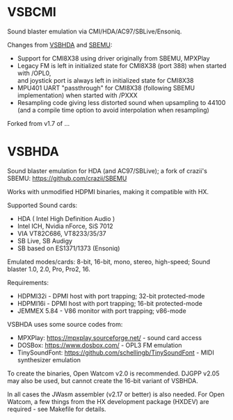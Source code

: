 # VSBCMI

Sound blaster emulation via CMI/HDA/AC97/SBLive/Ensoniq.

Changes from [VSBHDA](https://github.com/Baron-von-Riedesel/VSBHDA) and [SBEMU](https://github.com/crazii/SBEMU):
 * Support for CMI8X38 using driver originally from SBEMU, MPXPlay
 * Legacy FM is left in initialized state for CMI8X38 (port 388) when started with /OPL0,   
   and joystick port is always left in initialized state for CMI8X38
 * MPU401 UART "passthrough" for CMI8X38 (following SBEMU implementation) when started with /PXXX
 * Resampling code giving less distorted sound when upsampling to 44100   
   (and a compile time option to avoid interpolation when resampling)

Forked from v1.7 of ...

# VSBHDA
Sound blaster emulation for HDA (and AC97/SBLive); a fork of crazii's SBEMU: https://github.com/crazii/SBEMU

Works with unmodified HDPMI binaries, making it compatible with HX.

Supported Sound cards:
 * HDA ( Intel High Definition Audio )
 * Intel ICH, Nvidia nForce, SiS 7012
 * VIA VT82C686, VT8233/35/37
 * SB Live, SB Audigy
 * SB based on ES1371/1373 (Ensoniq)

Emulated modes/cards:
8-bit, 16-bit, mono, stereo, high-speed;
Sound blaster 1.0, 2.0, Pro, Pro2, 16.

Requirements:
 * HDPMI32i - DPMI host with port trapping; 32-bit protected-mode
 * HDPMI16i - DPMI host with port trapping; 16-bit protected-mode
 * JEMMEX 5.84 - V86 monitor with port trapping; v86-mode
 
VSBHDA uses some source codes from:
 * MPXPlay: https://mpxplay.sourceforge.net/ - sound card access
 * DOSBox: https://www.dosbox.com/ - OPL3 FM emulation
 * TinySoundFont: https://github.com/schellingb/TinySoundFont - MIDI synthesizer emulation

To create the binaries, Open Watcom v2.0 is recommended. DJGPP v2.05
may also be used, but cannot create the 16-bit variant of VSBHDA.

In all cases the JWasm assembler (v2.17 or better) is also needed.
For Open Watcom, a few things from the HX development package (HXDEV)
are required - see Makefile for details.
